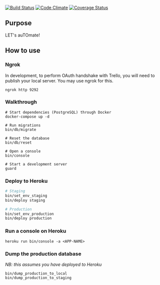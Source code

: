

[![Build Status](https://travis-ci.org/rchampourlier/letto.svg?branch=master)](https://travis-ci.org/rchampourlier/letto)
[![Code Climate](https://codeclimate.com/repos/5659c9ee09af1e152f00d540/badges/d4a9abf44cad651805e5/gpa.svg)](https://codeclimate.com/repos/5659c9ee09af1e152f00d540/feed)
[![Coverage Status](https://coveralls.io/repos/github/rchampourlier/letto/badge.svg?branch=master)](https://coveralls.io/github/rchampourlier/letto?branch=master)

## Purpose

LET's auTOmate!

## How to use

### Ngrok

In development, to perform OAuth handshake with Trello, you will need
to publish your local server. You may use ngrok for this.

```
ngrok http 9292
```

### Walkthrough

```
# Start dependencies (PostgreSQL) through Docker
docker-compose up -d

# Run migrations
bin/db/migrate

# Reset the database
bin/db/reset

# Open a console
bin/console

# Start a development server
guard
```

### Deploy to Heroku

```sh
# Staging
bin/set_env_staging
bin/deploy staging

# Production
bin/set_env_production
bin/deploy production
```

### Run a console on Heroku

```
heroku run bin/console -a <APP-NAME>
```

### Dump the production database

_NB: this assumes you have deployed to Heroku_

```
bin/dump_production_to_local
bin/dump_production_to_staging
```
